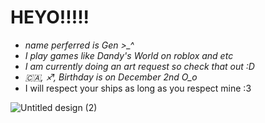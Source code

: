 # HEYO!!!!!
- *name perferred is Gen >_^*
- *I play games like Dandy's World on roblox and etc*
- *I am currently doing an art request so check that out :D*
- *🇨🇦, ♐, Birthday is on December 2nd O_o*
- I will respect your ships as long as you respect mine :3
  
![Untitled design (2)](https://github.com/user-attachments/assets/fce181f5-7117-47d0-9487-a638dcfc358b)
